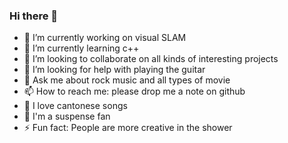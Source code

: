 ### Hi there 👋

- 🔭 I’m currently working on visual SLAM
- 🌱 I’m currently learning c++
- 👯 I’m looking to collaborate on all kinds of interesting projects
- 🤔 I’m looking for help with playing the guitar
- 💬 Ask me about rock music and all types of movie
- 📫 How to reach me: please drop me a note on github
- 🎵 I love cantonese songs
- 🎥 I'm a suspense fan
- ⚡ Fun fact: People are more creative in the shower
